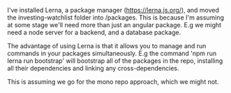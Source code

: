 I've installed Lerna, a package manager (https://lerna.js.org/), and moved the investing-watchlist folder into /packages. This is because I'm assuming at some stage we'll need more than just an angular package. 
E.g we might need a node server for a backend, and a database package.

The advantage of using Lerna is that it allows you to manage and run commands in your packages simultaneously.
E.g the command 'npm run lerna run bootstrap' will bootstrap all of the packages in the repo, installing all their dependencies and linking any cross-dependencies.

This is assuming we go for the mono repo approach, which we might not.